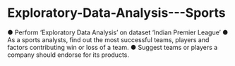 # Exploratory-Data-Analysis---Sports
● Perform ‘Exploratory Data Analysis’ on dataset ‘Indian Premier League’  ● As a sports analysts, find out the most successful teams, players and factors  contributing win or loss of a team.  ● Suggest teams or players a company should endorse for its products. 
